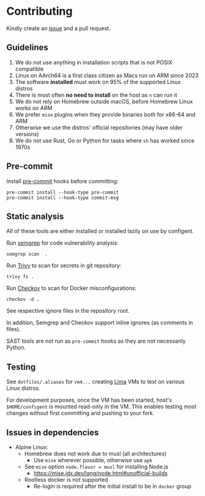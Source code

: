 # Contributing

Kindly create an [issue](https://github.com/raas-dev/configent/issues) and
a pull request.

## Guidelines

1. We do not use anything in installation scripts that is not POSIX compatible
2. Linux on AArch64 is a first class citizen as Macs run on ARM since 2023
3. The software **installed** must work on 95% of the supported Linux distros
4. There is most often **no need to install** on the host as `n` can run it
5. We do not rely on Homebrew outside macOS, before Homebrew Linux works on ARM
6. We prefer `mise` plugins when they provide binaries both for x86-64 and ARM
7. Otherwise we use the distros' official repositories (may have older versions)
8. We do not use Rust, Go or Python for tasks where `sh` has worked since 1970s

## Pre-commit

Install [pre-commit](https://pre-commit.com/) hooks before committing:

    pre-commit install --hook-type pre-commit
    pre-commit install --hook-type commit-msg

## Static analysis

All of these tools are either installed or installed lazily on use by configent.

Run [semgrep](https://semgrep.dev/) for code vulnerability analysis:

    semgrep scan  .

Run [Trivy](https://trivy.dev/latest/) to scan for secrets in git repository:

    trivy fs .

Run [Checkov](https://www.checkov.io/) to scan for Docker misconfigurations:

    checkov -d .

See respective ignore files in the repository root.

In addition, Semgrep and Checkov support inline ignores (as comments in files).

SAST tools are not run as `pre-commit` hooks as they are not necessarily Python.

## Testing

See `dotfiles/.aliases` for `vm4...` creating
[Lima](https://github.com/lima-vm/lima) VMs to test on various Linux distros.

For development purposes, once the VM has been started, host's `$HOME/configent`
is mounted read-only in the VM. This enables testing most changes without first
committing and pushing to your fork.

## Issues in dependencies

- Alpine Linux:
  - Homebrew does not work due to musl (all architectures)
    - Use `mise` wherever possible, otherwise use `apk`
  - See `mise` option `node.flavor = musl` for installing Node.js
    - https://mise.jdx.dev/lang/node.html#unofficial-builds
  - Rootless docker is not supported
    - Re-login is required after the initial install to be in `docker` group
